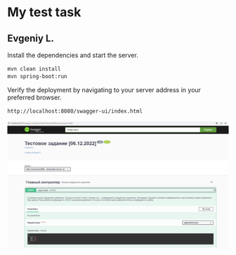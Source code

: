 # My test task
## Evgeniy L.

Install the dependencies and start the server.

```sh
mvn clean install
mvn spring-boot:run
```

Verify the deployment by navigating to your server address in
your preferred browser.

```sh
http://localhost:8080/swagger-ui/index.html
```

![alt text](Images/Screenshot_1.jpg)
